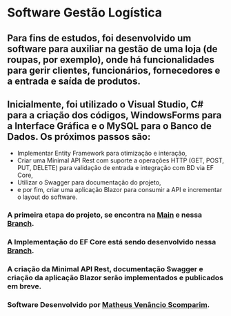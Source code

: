 # Software Gestão Logística
## Para fins de estudos, foi desenvolvido um software para auxiliar na gestão de uma loja (de roupas, por exemplo), onde há funcionalidades para gerir clientes, funcionários, fornecedores e a entrada e saída de produtos.
## Inicialmente, foi utilizado o Visual Studio, C# para a criação dos códigos, WindowsForms para a Interface Gráfica e o MySQL para o Banco de Dados. Os próximos passos são: 
- Implementar Entity Framework para otimização e interação,
- Criar uma Minimal API Rest com suporte a operações HTTP (GET, POST, PUT, DELETE) para validação de entrada e integração com BD via EF Core,
- Utilizar o Swagger para documentação do projeto,
- e por fim, criar uma aplicação Blazor para consumir a API e incrementar o layout do software.

### A primeira etapa do projeto, se encontra na [Main](https://github.com/matheus-vsm/lojinha) e nessa [Branch](https://github.com/matheus-vsm/lojinha/tree/novonovo).
### A Implementação do EF Core está sendo desenvolvido nessa [Branch](https://github.com/matheus-vsm/lojinha/tree/2%C2%B0-Etapa---Adi%C3%A7%C3%A3o-do-Entity-Framework).
### A criação da Minimal API Rest, documentação Swagger e criação da aplicação Blazor serão implementados e publicados em breve.

### Software Desenvolvido por [Matheus Venâncio Scomparim](https://www.linkedin.com/in/matheus-v-275924208/).
